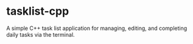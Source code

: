 # tasklist-cpp
A simple C++ task list application for managing, editing, and completing daily tasks via the terminal.

